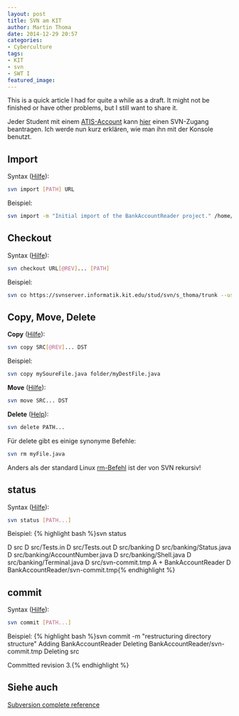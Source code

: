 ```yaml
---
layout: post
title: SVN am KIT
author: Martin Thoma
date: 2014-12-29 20:57
categories:
- Cyberculture
tags:
- KIT
- svn
- SWT I
featured_image:
---
```


<div class="info">This is a quick article I had for quite a while as a draft.
It might not be finished or have other problems, but I still want to share
it.</div>

Jeder Student mit einem <a href="http://www.atis.uka.de/">ATIS-Account</a> kann <a href="http://www.atis.uka.de/1422.php">hier</a> einen SVN-Zugang beantragen. Ich werde nun kurz erklären, wie man ihn mit der Konsole benutzt.

<h2>Import</h2>
Syntax (<a href="http://svnbook.red-bean.com/en/1.6/svn.ref.svn.c.import.html">Hilfe</a>):

```bash
svn import [PATH] URL
```


Beispiel:

```bash
svn import -m "Initial import of the BankAccountReader project." /home/swt-user/BankAccountReader https://svnserver.informatik.kit.edu/stud/svn/s_thoma/trunk/BankAccountReader
```


<h2>Checkout</h2>
Syntax (<a href="http://svnbook.red-bean.com/en/1.6/svn.ref.svn.c.checkout.html">Hilfe</a>):

```bash
svn checkout URL[@REV]... [PATH]
```


Beispiel:

```bash
svn co https://svnserver.informatik.kit.edu/stud/svn/s_thoma/trunk --username s_thoma
```


<h2>Copy, Move, Delete</h2>
<strong>Copy</strong> (<a href="http://svnbook.red-bean.com/en/1.6/svn.ref.svn.c.copy.html">Hilfe</a>):

```bash
svn copy SRC[@REV]... DST
```


Beispiel:

```bash
svn copy mySoureFile.java folder/myDestFile.java
```


<strong>Move</strong> (<a href="http://svnbook.red-bean.com/en/1.6/svn.ref.svn.c.move.html">Hilfe</a>):

```bash
svn move SRC... DST
```


<strong>Delete</strong> (<a href="http://svnbook.red-bean.com/en/1.7/svn.ref.svn.c.delete.html">Help</a>):

```bash
svn delete PATH...
```


Für delete gibt es einige synonyme Befehle:

```bash
svn rm myFile.java
```


Anders als der standard Linux <a href="http://linux.die.net/man/1/rm">rm-Befehl</a> ist der von SVN rekursiv!

<h2>status</h2>
Syntax (<a href="http://svnbook.red-bean.com/en/1.6/svn.ref.svn.c.status.html">Hilfe</a>):

```bash
svn status [PATH...]
```


Beispiel:
{% highlight bash %}svn status

D       src
D       src/Tests.in
D       src/Tests.out
D       src/banking
D       src/banking/Status.java
D       src/banking/AccountNumber.java
D       src/banking/Shell.java
D       src/banking/Terminal.java
D       src/svn-commit.tmp
A  +    BankAccountReader
D       BankAccountReader/svn-commit.tmp{% endhighlight %}

<h2>commit</h2>
Syntax (<a href="http://svnbook.red-bean.com/en/1.6/svn.ref.svn.c.commit.html">Hilfe</a>):

```bash
svn commit [PATH...]
```


Beispiel:
{% highlight bash %}svn commit -m "restructuring directory structure"
Adding         BankAccountReader
Deleting       BankAccountReader/svn-commit.tmp
Deleting       src

Committed revision 3.{% endhighlight %}

<h2>Siehe auch</h2>
<a href="http://svnbook.red-bean.com/en/1.6/svn.ref.html">Subversion complete reference</a>
